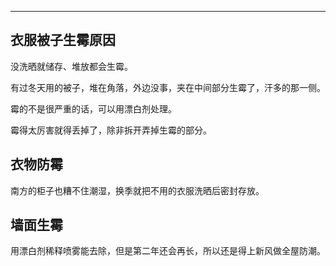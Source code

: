 



---

## 衣服被子生霉原因

没洗晒就储存、堆放都会生霉。

有过冬天用的被子，堆在角落，外边没事，夹在中间部分生霉了，汗多的那一侧。

霉的不是很严重的话，可以用漂白剂处理。

霉得太厉害就得丢掉了，除非拆开弄掉生霉的部分。

## 衣物防霉

南方的柜子也糟不住潮湿，换季就把不用的衣服洗晒后密封存放。

## 墙面生霉

用漂白剂稀释喷雾能去除，但是第二年还会再长，所以还是得上新风做全屋防潮。

